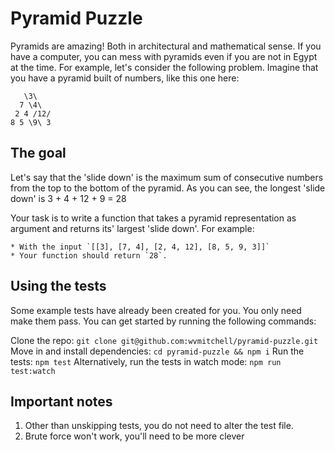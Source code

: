 # Pyramid Puzzle

Pyramids are amazing! Both in architectural and mathematical sense. If you have a computer, you can mess with pyramids even if you are not in Egypt at the time. For example, let's consider the following problem. Imagine that you have a pyramid built of numbers, like this one here:

```
   \3\
  7 \4\
 2 4 /12/
8 5 \9\ 3
```

## The goal

Let's say that the 'slide down' is the maximum sum of consecutive numbers from the top to the bottom of the pyramid. As you can see, the longest 'slide down' is 3 + 4 + 12 + 9 = 28

Your task is to write a function that takes a pyramid representation as argument and returns its' largest 'slide down'. For example:

```
* With the input `[[3], [7, 4], [2, 4, 12], [8, 5, 9, 3]]`
* Your function should return `28`.
```

## Using the tests

Some example tests have already been created for you. You only need make them
pass. You can get started by running the following commands:

Clone the repo: `git clone git@github.com:wvmitchell/pyramid-puzzle.git`
Move in and install dependencies: `cd pyramid-puzzle && npm i`
Run the tests: `npm test`
Alternatively, run the tests in watch mode: `npm run test:watch`

## Important notes
1) Other than unskipping tests, you do not need to alter the test file.
2) Brute force won't work, you'll need to be more clever
